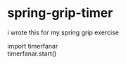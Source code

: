 # spring-grip-timer
i wrote this for my spring grip exercise 

import timerfanar </br>
timerfanar.start()
